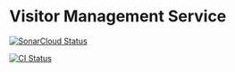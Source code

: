 # Visitor Management Service

[![SonarCloud Status](https://sonarcloud.io/api/project_badges/measure?project=ALICE-SaaS_visitor-management-service&metric=alert_status)](https://sonarcloud.io/dashboard?id=ALICE-SaaS_visitor-management-service)

[![CI Status](https://github.com/ALICE-SaaS/visitor-management-service/workflows/PHP%20Composer/badge.svg)](https://github.com/ALICE-SaaS/visitor-management-service/actions)
